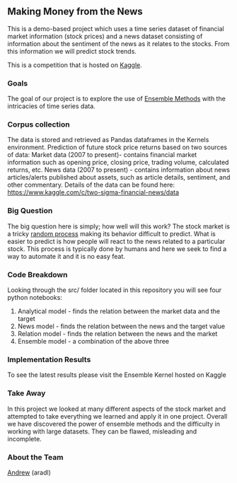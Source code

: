 ## Making Money from the News

This is a demo-based project which uses a time series dataset of financial market information (stock prices) and a news dataset consisting of information about the sentiment of the news as it relates to the stocks. From this information we will predict stock trends.

This is a competition that is hosted on [Kaggle](https://www.kaggle.com/c/two-sigma-financial-news).

### Goals

The goal of our project is to explore the use of [Ensemble Methods](https://en.wikipedia.org/wiki/Ensemble_learning) with the intricacies of time series data.

### Corpus collection

The data is stored and retrieved as Pandas dataframes in the Kernels environment. Prediction of future stock price returns based on two sources of data:
Market data (2007 to present)- contains financial market information such as opening price, closing price, trading volume, calculated returns, etc.
News data (2007 to present) - contains information about news articles/alerts published about assets, such as article details, sentiment, and other commentary. 
Details of the data can be found here: https://www.kaggle.com/c/two-sigma-financial-news/data

### Big Question

The big question here is simply; how well will this work? The stock market is a tricky [random process](https://www.quora.com/How-are-stochastic-processes-represented-in-the-stock-market) making its behavior difficult to predict. What is easier to predict is how people will react to the news related to a particular stock. This process is typically done by humans and here we seek to find a way to automate it and it is no easy feat.

### Code Breakdown

Looking through the src/ folder located in this repository you will see four python notebooks:
1. Analytical model - finds the relation between the market data and the target
2. News model - finds the relation between the news and the target value
3. Relation model - finds the relation between the news and the market
4. Ensemble model - a combination of the above three

### Implementation Results

To see the latest results please visit the Ensemble Kernel hosted on Kaggle

### Take Away

In this project we looked at many different aspects of the stock market and attempted to take everything we learned and apply it in one project. Overall we have discovered the power of ensemble methods and the difficulty in working with large datasets. They can be flawed, misleading and incomplete.

### About the Team
[Andrew](https://www.linkedin.com/in/andrew-radlbeck-21140838/) (aradl)
